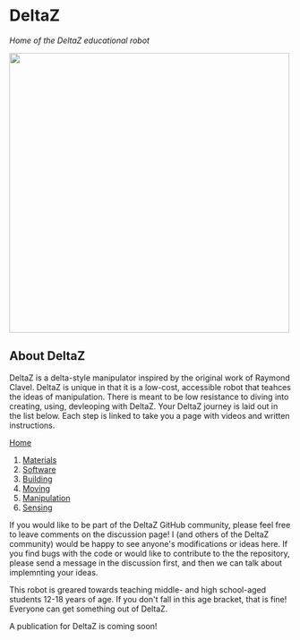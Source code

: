 # DeltaZ
_Home of the DeltaZ educational robot_

<img src="https://github.com/alvaresc/DeltaZ/blob/main/Images/bw_edition.jpg" width="500">

## About DeltaZ
DeltaZ is a delta-style manipulator inspired by the original work of Raymond Clavel. DeltaZ is unique in that it is a low-cost, accessible robot that teahces the ideas of manipulation. There is meant to be low resistance to diving into creating, using, devleoping with DeltaZ. Your DeltaZ journey is laid out in the list below. Each step is linked to take you a page with videos and written instructions. 

[Home](https://github.com/alvaresc/DeltaZ/wiki)
1. [Materials](https://github.com/alvaresc/DeltaZ/wiki/1%29-Materials)
2. [Software](https://github.com/alvaresc/DeltaZ/wiki/2%29-Software)
3. [Building](https://github.com/alvaresc/DeltaZ/wiki/3%29-Building)
4. [Moving](https://github.com/alvaresc/DeltaZ/wiki/4%29-Moving)
5. [Manipulation](https://github.com/alvaresc/DeltaZ/wiki/5%29-Manipulation)
6. [Sensing](https://github.com/alvaresc/DeltaZ/wiki/6%29-Sensing)


If you would like to be part of the DeltaZ GitHub community, please feel free to leave comments on the discussion page! I (and others of the DeltaZ community) would be happy to see anyone's modifications or ideas here. If you find bugs with the code or would like to contribute to the the repository, please send a message in the discussion first, and then we can talk about implemnting your ideas. 

This robot is greared towards teaching middle- and high school-aged students 12-18 years of age. If you don't fall in this age bracket, that is fine! Everyone can get something out of DeltaZ. 

A publication for DeltaZ is coming soon! 
